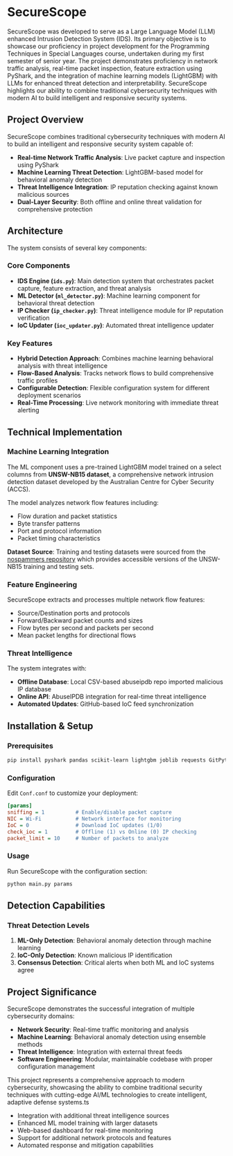 # SecureScope
SecureScope was developed to serve as a Large Language Model (LLM) enhanced Intrusion Detection System (IDS). Its primary objective is to showcase our proficiency in project development for the Programming Techniques in Special Languages course, undertaken during my first semester of senior year. The project demonstrates proficiency in network traffic analysis, real-time packet inspection, feature extraction using PyShark, and the integration of machine learning models (LightGBM) with LLMs for enhanced threat detection and interpretability. SecureScope highlights our ability to combine traditional cybersecurity techniques with modern AI to build intelligent and responsive security systems.

## Project Overview

SecureScope combines traditional cybersecurity techniques with modern AI to build an intelligent and responsive security system capable of:

- **Real-time Network Traffic Analysis**: Live packet capture and inspection using PyShark
- **Machine Learning Threat Detection**: LightGBM-based model for behavioral anomaly detection
- **Threat Intelligence Integration**: IP reputation checking against known malicious sources
- **Dual-Layer Security**: Both offline and online threat validation for comprehensive protection

## Architecture

The system consists of several key components:

### Core Components

- **IDS Engine (`ids.py`)**: Main detection system that orchestrates packet capture, feature extraction, and threat analysis
- **ML Detector (`ml_detector.py`)**: Machine learning component for behavioral threat detection
- **IP Checker (`ip_checker.py`)**: Threat intelligence module for IP reputation verification
- **IoC Updater (`ioc_updater.py`)**: Automated threat intelligence updater

### Key Features

- **Hybrid Detection Approach**: Combines machine learning behavioral analysis with threat intelligence
- **Flow-Based Analysis**: Tracks network flows to build comprehensive traffic profiles
- **Configurable Detection**: Flexible configuration system for different deployment scenarios
- **Real-Time Processing**: Live network monitoring with immediate threat alerting

## Technical Implementation

### Machine Learning Integration

The ML component uses a pre-trained LightGBM model trained on a select columns from  **UNSW-NB15 dataset**, a comprehensive network intrusion detection dataset developed by the Australian Centre for Cyber Security (ACCS). 

The model analyzes network flow features including:
- Flow duration and packet statistics
- Byte transfer patterns
- Port and protocol information
- Packet timing characteristics

**Dataset Source**: Training and testing datasets were sourced from the [nospammers repository](https://github.com/ushukkla/nospammers) which provides accessible versions of the UNSW-NB15 training and testing sets.

### Feature Engineering

SecureScope extracts and processes multiple network flow features:
- Source/Destination ports and protocols
- Forward/Backward packet counts and sizes
- Flow bytes per second and packets per second
- Mean packet lengths for directional flows

### Threat Intelligence

The system integrates with:
- **Offline Database**: Local CSV-based abuseipdb repo imported malicious IP database 
- **Online API**: AbuseIPDB integration for real-time threat intelligence
- **Automated Updates**: GitHub-based IoC feed synchronization

## Installation & Setup

### Prerequisites

```bash
pip install pyshark pandas scikit-learn lightgbm joblib requests GitPython
```

### Configuration

Edit `Conf.conf` to customize your deployment:

```ini
[params]
sniffing = 1          # Enable/disable packet capture
NIC = Wi-Fi           # Network interface for monitoring
IoC = 0               # Download IoC updates (1/0)
check_ioc = 1         # Offline (1) vs Online (0) IP checking
packet_limit = 10     # Number of packets to analyze
```

### Usage

Run SecureScope with the configuration section:

```bash
python main.py params
```

## Detection Capabilities

### Threat Detection Levels

1. **ML-Only Detection**: Behavioral anomaly detection through machine learning
2. **IoC-Only Detection**: Known malicious IP identification
3. **Consensus Detection**: Critical alerts when both ML and IoC systems agree

## Project Significance

SecureScope demonstrates the successful integration of multiple cybersecurity domains:

- **Network Security**: Real-time traffic monitoring and analysis
- **Machine Learning**: Behavioral anomaly detection using ensemble methods
- **Threat Intelligence**: Integration with external threat feeds
- **Software Engineering**: Modular, maintainable codebase with proper configuration management

This project represents a comprehensive approach to modern cybersecurity, showcasing the ability to combine traditional security techniques with cutting-edge AI/ML technologies to create intelligent, adaptive defense systems.ts

- Integration with additional threat intelligence sources
- Enhanced ML model training with larger datasets
- Web-based dashboard for real-time monitoring
- Support for additional network protocols and features
- Automated response and mitigation capabilities
